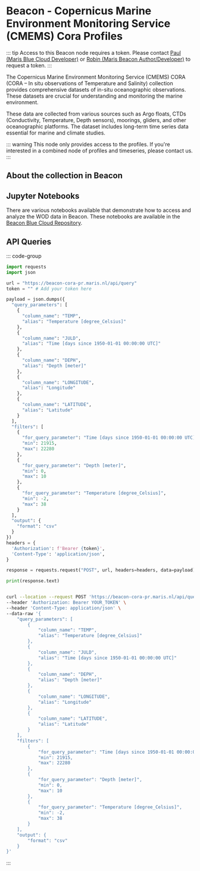 
# Beacon - Copernicus Marine Environment Monitoring Service (CMEMS) Cora Profiles

::: tip
Access to this Beacon node requires a token. Please contact [Paul (Maris Blue Cloud Developer)](mailto:paul@maris.nl) or [Robin (Maris Beacon Author/Developer)](mailto:robin@maris.nl) to request a token.
:::

The Copernicus Marine Environment Monitoring Service (CMEMS) CORA (CORA – In situ observations of Temperature and Salinity) collection provides comprehensive datasets of in-situ oceanographic observations. These datasets are crucial for understanding and monitoring the marine environment.

These data are collected from various sources such as Argo floats, CTDs (Conductivity, Temperature, Depth sensors), moorings, gliders, and other oceanographic platforms. The dataset includes long-term time series data essential for marine and climate studies.

::: warning
This node only provides access to the profiles. If you're interested in a combined node of profiles and timeseries, please contact us.
:::

## About the collection in Beacon

## Jupyter Notebooks

There are various notebooks available that demonstrate how to access and analyze the WOD data in Beacon. These notebooks are available in the [Beacon Blue Cloud Repository](https://github.com/maris-development/beacon-blue-cloud/tree/main/notebook-examples).

## API Queries

::: code-group

```python [temperature.py]
import requests
import json

url = "https://beacon-cora-pr.maris.nl/api/query"
token = "" # Add your token here

payload = json.dumps({
  "query_parameters": [
    {
      "column_name": "TEMP",
      "alias": "Temperature [degree_Celsius]"
    },
    {
      "column_name": "JULD",
      "alias": "Time [days since 1950-01-01 00:00:00 UTC]"
    },
    {
      "column_name": "DEPH",
      "alias": "Depth [meter]"
    },
    {
      "column_name": "LONGITUDE",
      "alias": "Longitude"
    },
    {
      "column_name": "LATITUDE",
      "alias": "Latitude"
    }
  ],
  "filters": [
    {
      "for_query_parameter": "Time [days since 1950-01-01 00:00:00 UTC]",
      "min": 21915,
      "max": 22280
    },
    {
      "for_query_parameter": "Depth [meter]",
      "min": 0,
      "max": 10
    },
    {
      "for_query_parameter": "Temperature [degree_Celsius]",
      "min": -2,
      "max": 38
    }
  ],
  "output": {
    "format": "csv"
  }
})
headers = {
  'Authorization': f'Bearer {token}',
  'Content-Type': 'application/json',
}

response = requests.request("POST", url, headers=headers, data=payload)

print(response.text)

```

```bash [temperature.sh]

curl --location --request POST 'https://beacon-cora-pr.maris.nl/api/query' \
--header 'Authorization: Bearer YOUR_TOKEN' \
--header 'Content-Type: application/json' \
--data-raw '{
    "query_parameters": [
        {
            "column_name": "TEMP",
            "alias": "Temperature [degree_Celsius]"
        },
        {
            "column_name": "JULD",
            "alias": "Time [days since 1950-01-01 00:00:00 UTC]"
        },
        {
            "column_name": "DEPH",
            "alias": "Depth [meter]"
        },
        {
            "column_name": "LONGITUDE",
            "alias": "Longitude"
        },
        {
            "column_name": "LATITUDE",
            "alias": "Latitude"
        }
    ],
    "filters": [
        {
            "for_query_parameter": "Time [days since 1950-01-01 00:00:00 UTC]",
            "min": 21915,
            "max": 22280
        },
        {
            "for_query_parameter": "Depth [meter]",
            "min": 0,
            "max": 10
        },
        {
            "for_query_parameter": "Temperature [degree_Celsius]",
            "min": -2,
            "max": 38
        }
    ],
    "output": {
        "format": "csv"
    }
}'

```

:::
